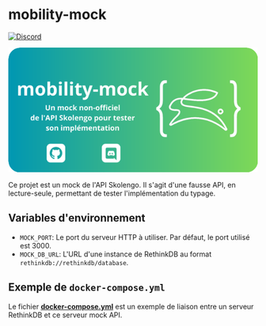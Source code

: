 # mobility-mock

[![Discord](https://img.shields.io/discord/1095829734211977276?label=Discord&style=flat-square)](https://discord.gg/9u69mxsFT6)

<p align="center">
  <img src="https://github.com/The-Rabbit-Team/.github/blob/master/banners/mobility-mock.png?raw=true" />
</p>

Ce projet est un mock de l'API Skolengo. Il s'agit d'une fausse API, en lecture-seule, permettant de tester l'implémentation du typage.

## Variables d'environnement
* `MOCK_PORT`: Le port du serveur HTTP à utiliser. Par défaut, le port utilisé est 3000.
* `MOCK_DB_URL`: L'URL d'une instance de RethinkDB au format `rethinkdb://rethinkdb/database`.

## Exemple de `docker-compose.yml`
Le fichier **[docker-compose.yml](./docker-compose.yml)** est un exemple de liaison entre un serveur RethinkDB et ce serveur mock API.
